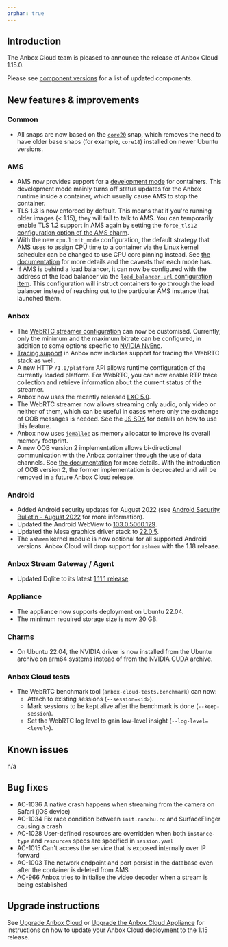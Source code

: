 ```yaml
---
orphan: true
---
```

## Introduction

The Anbox Cloud team is pleased to announce the release of Anbox Cloud 1.15.0.

Please see [component versions](https://anbox-cloud.io/docs/component-versions) for a list of updated components.

## New features & improvements

### Common

* All snaps are now based on the [`core20`](https://snapcraft.io/core20) snap, which removes the need to have older base snaps (for example, `core18`) installed on newer Ubuntu versions.

### AMS

* AMS now provides support for a [development mode](https://anbox-cloud.io/docs/exp/containers#dev-mode) for containers. This development mode mainly turns off status updates for the Anbox runtime inside a container, which usually cause AMS to stop the container.
* TLS 1.3 is now enforced by default. This means that if you're running older images (< 1.15), they will fail to talk to AMS. You can temporarily enable TLS 1.2 support in AMS again by setting the `force_tls12` [configuration option of the AMS charm](https://charmhub.io/ams/configure?channel=1.15/stable#force_tls12).
* With the new `cpu.limit_mode` configuration, the default strategy that AMS uses to assign CPU time to a container via the Linux kernel scheduler can be changed to use CPU core pinning instead. See [the documentation](https://anbox-cloud.io/docs/exp/performance#container-cpu-access) for more details and the caveats that each mode has.
* If AMS is behind a load balancer, it can now be configured with the address of the load balancer via the [`load_balancer.url` configuration item](https://anbox-cloud.io/docs/ref/ams-configuration). This configuration will instruct containers to go through the load balancer instead of reaching out to the particular AMS instance that launched them.

### Anbox

* The [WebRTC streamer configuration](https://anbox-cloud.io/docs/ref/webrtc-streamer) can now be customised. Currently, only the minimum and the maximum bitrate can be configured, in addition to some options specific to [NVIDIA NvEnc](https://developer.nvidia.com/nvidia-video-codec-sdk).
* [Tracing support](https://anbox-cloud.io/docs/ref/anbox-https-api#heading--10tracing) in Anbox now includes support for tracing the WebRTC stack as well.
* A new HTTP `/1.0/platform` API allows runtime configuration of the currently loaded platform. For WebRTC, you can now enable RTP trace collection and retrieve information about the current status of the streamer.
* Anbox now uses the recently released [LXC 5.0](https://discuss.linuxcontainers.org/t/lxc-5-0-lts-has-been-released/14381).
* The WebRTC streamer now allows streaming only audio, only video or neither of them, which can be useful in cases where only the exchange of OOB messages is needed. See the [JS SDK](https://github.com/canonical/anbox-streaming-sdk/blob/master/js/anbox-stream-sdk.js) <!-- wokeignore:rule=master --> for details on how to use this feature.
* Anbox now uses [`jemalloc`](https://github.com/jemalloc/jemalloc) as memory allocator to improve its overall memory footprint.
* A new OOB version 2 implementation allows bi-directional communication with the Anbox container through the use of data channels. See [the documentation](https://anbox-cloud.io/docs/howto/stream/oob-data) for more details. With the introduction of OOB version 2, the former implementation is deprecated and will be removed in a future Anbox Cloud release.

### Android

* Added Android security updates for August 2022 (see [Android Security Bulletin - August 2022](https://source.android.com/docs/security/bulletin/2022-08-01) for more information).
* Updated the Android WebView to [103.0.5060.129](https://chromereleases.googleblog.com/2022/07/chrome-for-android-update_01510389319.html).
* Updated the Mesa graphics driver stack to [22.0.5](https://docs.mesa3d.org/relnotes/22.0.5.html).
* The `ashmem` kernel module is now optional for all supported Android versions. Anbox Cloud will drop support for `ashmem` with the 1.18 release.

### Anbox Stream Gateway / Agent

* Updated Dqlite to its latest [1.11.1 release](https://github.com/canonical/dqlite/releases/tag/v1.11.1).

### Appliance

* The appliance now supports deployment on Ubuntu 22.04.
* The minimum required storage size is now 20 GB.

### Charms

* On Ubuntu 22.04, the NVIDIA driver is now installed from the Ubuntu archive on arm64 systems instead of from the NVIDIA CUDA archive.

### Anbox Cloud tests

* The WebRTC benchmark tool (`anbox-cloud-tests.benchmark`) can now:
  * Attach to existing sessions (`--session=<id>`).
  * Mark sessions to be kept alive after the benchmark is done (`--keep-session`).
  * Set the WebRTC log level to gain low-level insight (`--log-level=<level>`).

## Known issues

n/a

## Bug fixes

* AC-1036 A native crash happens when streaming from the camera on Safari (iOS device)
* AC-1034 Fix race condition between `init.ranchu.rc` and SurfaceFlinger causing a crash
* AC-1028 User-defined resources are overridden when both `instance-type` and `resources` specs are specified in `session.yaml`
* AC-1015 Can't access the service that is exposed internally over IP forward
* AC-1003 The network endpoint and port persist in the database even after the container is deleted from AMS
* AC-966 Anbox tries to initialise the video decoder when a stream is being established

## Upgrade instructions

See [Upgrade Anbox Cloud](https://anbox-cloud.io/docs/howto/update/upgrade-anbox) or [Upgrade the Anbox Cloud Appliance](https://anbox-cloud.io/docs/howto/update/upgrade-appliance) for instructions on how to update your Anbox Cloud deployment to the 1.15 release.
